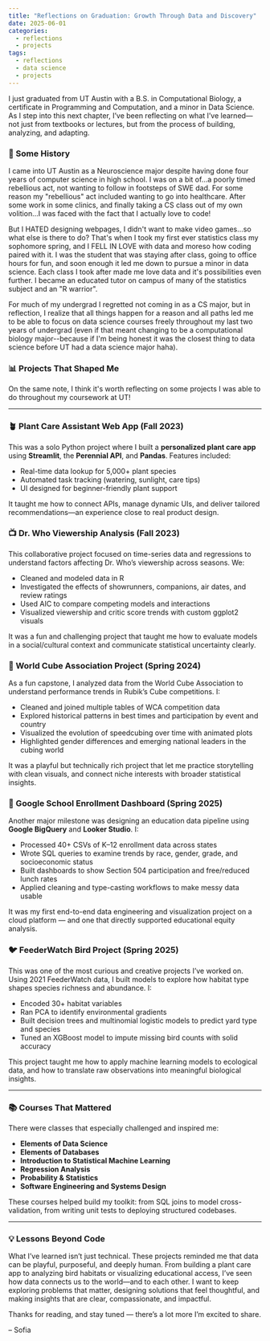 ```yaml
---
title: "Reflections on Graduation: Growth Through Data and Discovery"
date: 2025-06-01
categories:
  - reflections
  - projects
tags:
  - reflections
  - data science
  - projects
---
```


I just graduated from UT Austin with a B.S. in Computational Biology, a certificate in Programming and Computation, and a minor in Data Science. As I step into this next chapter, I’ve been reflecting on what I’ve learned—not just from textbooks or lectures, but from the process of building, analyzing, and adapting.

###  📖 Some History
I came into UT Austin as a Neuroscience major despite having done four years of computer science in high school. I was on a bit of...a poorly timed rebellious act, not wanting to follow in footsteps of SWE dad. For some reason my "rebellious" act included wanting to go into healthcare. After some work in some clinics, and finally taking a CS class out of my own volition...I was faced with the fact that I actually love to code!

But I HATED designing webpages, I didn't want to make video games...so what else is there to do? That's when I took my first ever statistics class my sophomore spring, and I FELL IN LOVE with data and moreso how coding paired with it. I was the student that was staying after class, going to office hours for fun, and soon enough it led me down to pursue a minor in data science. Each class I took after made me love data and it's possibilities even further. I became an educated tutor on campus of many of the statistics subject and an "R warrior". 

For much of my undergrad I regretted not coming in as a CS major, but in reflection, I realize that all things happen for a reason and all paths led me to be able to focus on data science courses freely throughout my last two years of undergrad (even if that meant changing to be a computational biology major--because if I'm being honest it was the closest thing to data science before UT had a data science major haha). 

### 📊 Projects That Shaped Me

On the same note, I think it's worth reflecting on some projects I was able to do throughout my coursework at UT!

---
### 🪴 Plant Care Assistant Web App (Fall 2023)

This was a solo Python project where I built a **personalized plant care app** using **Streamlit**, the **Perennial API**, and **Pandas**. Features included:
- Real-time data lookup for 5,000+ plant species
- Automated task tracking (watering, sunlight, care tips)
- UI designed for beginner-friendly plant support

It taught me how to connect APIs, manage dynamic UIs, and deliver tailored recommendations—an experience close to real product design.


### 📺 Dr. Who Viewership Analysis (Fall 2023)

This collaborative project focused on time-series data and regressions to understand factors affecting Dr. Who’s viewership across seasons. We:
- Cleaned and modeled data in R
- Investigated the effects of showrunners, companions, air dates, and review ratings
- Used AIC to compare competing models and interactions
- Visualized viewership and critic score trends with custom ggplot2 visuals

It was a fun and challenging project that taught me how to evaluate models in a social/cultural context and communicate statistical uncertainty clearly.

### 🎲 World Cube Association Project (Spring 2024)

As a fun capstone, I analyzed data from the World Cube Association to understand performance trends in Rubik’s Cube competitions. I:
- Cleaned and joined multiple tables of WCA competition data
- Explored historical patterns in best times and participation by event and country
- Visualized the evolution of speedcubing over time with animated plots
- Highlighted gender differences and emerging national leaders in the cubing world

It was a playful but technically rich project that let me practice storytelling with clean visuals, and connect niche interests with broader statistical insights.

### 🏫 Google School Enrollment Dashboard (Spring 2025)

Another major milestone was designing an education data pipeline using **Google BigQuery** and **Looker Studio**. I:
- Processed 40+ CSVs of K–12 enrollment data across states
- Wrote SQL queries to examine trends by race, gender, grade, and socioeconomic status
- Built dashboards to show Section 504 participation and free/reduced lunch rates
- Applied cleaning and type-casting workflows to make messy data usable

It was my first end-to-end data engineering and visualization project on a cloud platform — and one that directly supported educational equity analysis.

### 🐦 FeederWatch Bird Project (Spring 2025)

This was one of the most curious and creative projects I’ve worked on. Using 2021 FeederWatch data, I built models to explore how habitat type shapes species richness and abundance. I:
- Encoded 30+ habitat variables
- Ran PCA to identify environmental gradients
- Built decision trees and multinomial logistic models to predict yard type and species
- Tuned an XGBoost model to impute missing bird counts with solid accuracy

This project taught me how to apply machine learning models to ecological data, and how to translate raw observations into meaningful biological insights.

---

### 📚 Courses That Mattered

There were classes that especially challenged and inspired me:

- **Elements of Data Science**
- **Elements of Databases**
- **Introduction to Statistical Machine Learning**
- **Regression Analysis**
- **Probability & Statistics**
- **Software Engineering and Systems Design**

These courses helped build my toolkit: from SQL joins to model cross-validation, from writing unit tests to deploying structured codebases.

---

### 💡 Lessons Beyond Code

What I’ve learned isn’t just technical. These projects reminded me that data can be playful, purposeful, and deeply human. From building a plant care app to analyzing bird habitats or visualizing educational access, I’ve seen how data connects us to the world—and to each other. I want to keep exploring problems that matter, designing solutions that feel thoughtful, and making insights that are clear, compassionate, and impactful.

Thanks for reading, and stay tuned — there’s a lot more I’m excited to share.

– Sofia
